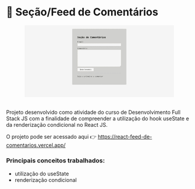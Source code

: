 # 📃 Seção/Feed de Comentários

<div align="center">
  <img width="80%" src="https://raw.githubusercontent.com/camilafbc/react-feed-de-comentarios/main/rec-to-readme.gif">
</div>

##

Projeto desenvolvido como atividade do curso de Desenvolvimento Full Stack JS com a finalidade de compreender a utilização do hook useState e da renderização condicional no React JS.

O projeto pode ser acessado aqui 👉 https://react-feed-de-comentarios.vercel.app/

### Principais conceitos trabalhados:
* utilização do useState
* renderização condicional
